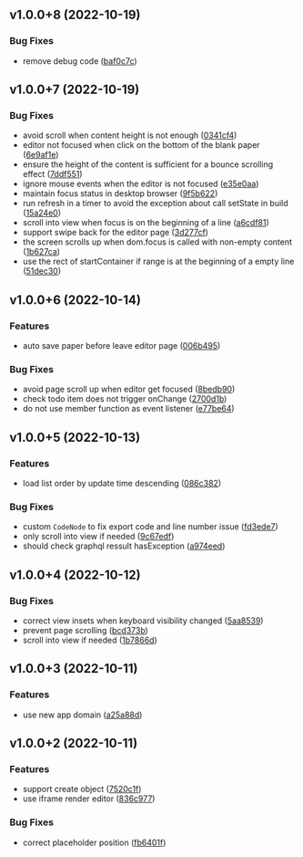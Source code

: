 ## v1.0.0+8 (2022-10-19)


### Bug Fixes

* remove debug code ([baf0c7c](https://github.com/li-yechao/paper-app/commit/baf0c7cf6f665a54eb5608b312a840de28290284))


## v1.0.0+7 (2022-10-19)


### Bug Fixes

* avoid scroll when content height is not enough ([0341cf4](https://github.com/li-yechao/paper-app/commit/0341cf4de3d730f83756bfcf01ca384aa97c32e0))
* editor not focused when click on the bottom of the blank paper ([6e9af1e](https://github.com/li-yechao/paper-app/commit/6e9af1e8d59a69af4cca193524f750dca6d1d209))
* ensure the height of the content is sufficient for a bounce scrolling effect ([7ddf551](https://github.com/li-yechao/paper-app/commit/7ddf551b344e3145b807827d83e382712a29fa08))
* ignore mouse events when the editor is not focused ([e35e0aa](https://github.com/li-yechao/paper-app/commit/e35e0aa968aa884780c37ef008d233bb9f1f6705))
* maintain focus status in desktop browser ([9f5b622](https://github.com/li-yechao/paper-app/commit/9f5b622e86905a7dfe22175d7f7da868697a01d6))
* run refresh in a timer to avoid the exception about call setState in build ([15a24e0](https://github.com/li-yechao/paper-app/commit/15a24e0440bc721d686534da59cb98cd240cdc82))
* scroll into view when focus is on the beginning of a line ([a6cdf81](https://github.com/li-yechao/paper-app/commit/a6cdf8159e0cd6cdb58700419d2a3f357a305778))
* support swipe back for the editor page ([3d277cf](https://github.com/li-yechao/paper-app/commit/3d277cf2fcca4f35cbe769405f0b81e423623ac6))
* the screen scrolls up when dom.focus is called with non-empty content ([1b627ca](https://github.com/li-yechao/paper-app/commit/1b627cae0e1d7571587724af2bea4eb90ec35610))
* use the rect of startContainer if range is at the beginning of a empty line ([51dec30](https://github.com/li-yechao/paper-app/commit/51dec30ccc9118d187db65d71b2618e16bf456c3))


## v1.0.0+6 (2022-10-14)


### Features

* auto save paper before leave editor page ([006b495](https://github.com/li-yechao/paper-app/commit/006b4952a7c632d755f3fa18007beceecf33114b))


### Bug Fixes

* avoid page scroll up when editor get focused ([8bedb90](https://github.com/li-yechao/paper-app/commit/8bedb90737021f3f94b066e1bee378e55f5d42e1))
* check todo item does not trigger onChange ([2700d1b](https://github.com/li-yechao/paper-app/commit/2700d1b4fd70d615b92b0a8276fc5da5e3846948))
* do not use member function as event listener ([e77be64](https://github.com/li-yechao/paper-app/commit/e77be6483abbb1b9303c2198669fbf84bd5d1986))


## v1.0.0+5 (2022-10-13)


### Features

* load list order by update time descending ([086c382](https://github.com/li-yechao/paper-app/commit/086c38273f6ad7cd25bb1cd1bf465dfe38cec1e4))


### Bug Fixes

* custom `CodeNode` to fix export code and line number issue ([fd3ede7](https://github.com/li-yechao/paper-app/commit/fd3ede76daebd82753c8d3f06f58eb0031edc020))
* only scroll into view if needed ([9c67edf](https://github.com/li-yechao/paper-app/commit/9c67edf17c2b5d23e07ea61feb3944ca7eba500b))
* should check graphql ressult hasException ([a974eed](https://github.com/li-yechao/paper-app/commit/a974eed278fadebe8e5706d8ae187c7ced149433))


## v1.0.0+4 (2022-10-12)


### Bug Fixes

* correct view insets when keyboard visibility changed ([5aa8539](https://github.com/li-yechao/paper-app/commit/5aa8539465875e6fb3e1c384cd8b31de7a9ef98e))
* prevent page scrolling ([bcd373b](https://github.com/li-yechao/paper-app/commit/bcd373b7b4d2d862740c85616d5e02f89c1986ee))
* scroll into view if needed ([1b7866d](https://github.com/li-yechao/paper-app/commit/1b7866da06a22725f7c57c44869c79553f6b0e6a))


## v1.0.0+3 (2022-10-11)


### Features

* use new app domain ([a25a88d](https://github.com/li-yechao/paper-app/commit/a25a88dad1fd537402ca313d45e82440f222c16c))


## v1.0.0+2 (2022-10-11)


### Features

* support create object ([7520c1f](https://github.com/li-yechao/paper-app/commit/7520c1f63bcb1bcf171dbc2e68dbf0f5b9ac17c1))
* use iframe render editor ([836c977](https://github.com/li-yechao/paper-app/commit/836c977010cae8fcb5e924f21ec16bf4f7dea94c))


### Bug Fixes

* correct placeholder position ([fb6401f](https://github.com/li-yechao/paper-app/commit/fb6401f5e6af4679bcd1798ef11d8253d8fa1626))

